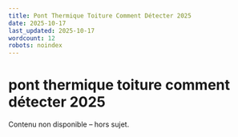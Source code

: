 ```yaml
---
title: Pont Thermique Toiture Comment Détecter 2025
date: 2025-10-17
last_updated: 2025-10-17
wordcount: 12
robots: noindex
---
```


# pont thermique toiture comment détecter 2025

Contenu non disponible – hors sujet.